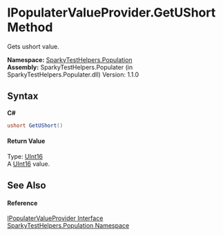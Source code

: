 # IPopulaterValueProvider.GetUShort Method 
 

Gets ushort value.

**Namespace:**&nbsp;<a href="N_SparkyTestHelpers_Population.md">SparkyTestHelpers.Population</a><br />**Assembly:**&nbsp;SparkyTestHelpers.Populater (in SparkyTestHelpers.Populater.dll) Version: 1.1.0

## Syntax

**C#**<br />
``` C#
ushort GetUShort()
```


#### Return Value
Type: <a href="http://msdn2.microsoft.com/en-us/library/s6eyk10z" target="_blank">UInt16</a><br />A <a href="http://msdn2.microsoft.com/en-us/library/s6eyk10z" target="_blank">UInt16</a> value.

## See Also


#### Reference
<a href="T_SparkyTestHelpers_Population_IPopulaterValueProvider.md">IPopulaterValueProvider Interface</a><br /><a href="N_SparkyTestHelpers_Population.md">SparkyTestHelpers.Population Namespace</a><br />